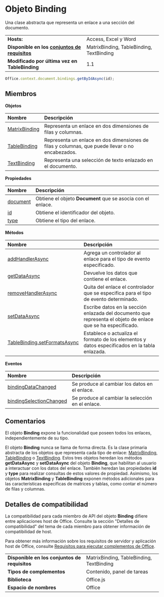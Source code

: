
# <a name="binding-object"></a>Objeto Binding
Una clase abstracta que representa un enlace a una sección del documento.

|||
|:-----|:-----|
|**Hosts:**|Access, Excel y Word|
|**Disponible en los [conjuntos de requisitos](../../docs/overview/specify-office-hosts-and-api-requirements.md)**|MatrixBinding, TableBinding, TextBinding|
|**Modificado por última vez en TableBinding**|1.1|

```js
Office.context.document.bindings.getByIdAsync(id);
```

## <a name="members"></a>Miembros


**Objetos**


|**Nombre**|**Descripción**|
|:-----|:-----|
|[MatrixBinding](../../reference/shared/binding.matrixbinding.md)|Representa un enlace en dos dimensiones de filas y columnas.|
|[TableBinding](../../reference/shared/binding.tablebinding.md)|Representa un enlace en dos dimensiones de filas y columnas, que puede llevar o no encabezados.|
|[TextBinding](../../reference/shared/binding.textbinding.md)|Representa una selección de texto enlazado en el documento.|

**Propiedades**


|**Nombre**|**Descripción**|
|:-----|:-----|
|[document](../../reference/shared/binding.document.md)|Obtiene el objeto **Document** que se asocia con el enlace.|
|[id](../../reference/shared/binding.id.md)|Obtiene el identificador del objeto.|
|[type](../../reference/shared/binding.type.md)|Obtiene el tipo del enlace.|

**Métodos**


|**Nombre**|**Descripción**|
|:-----|:-----|
|[addHandlerAsync](../../reference/shared/binding.addhandlerasync.md)|Agrega un controlador al enlace para el tipo de evento especificado.|
|[getDataAsync](../../reference/shared/binding.getdataasync.md)|Devuelve los datos que contiene el enlace.|
|[removeHandlerAsync](../../reference/shared/binding.removehandlerasync.md)|Quita del enlace el controlador que se especifica para el tipo de evento determinado.|
|[setDataAsync](../../reference/shared/binding.setdataasync.md)|Escribe datos en la sección enlazada del documento que representa el objeto de enlace que se ha especificado.|
|[TableBinding.setFormatsAsync](../../reference/shared/binding.tablebinding.setformatsasync.md)|Establece o actualiza el formato de los elementos y datos especificados en la tabla enlazada.|

**Eventos**


|**Nombre**|**Descripción**|
|:-----|:-----|
|[bindingDataChanged](../../reference/shared/binding.bindingdatachangedevent.md)|Se produce al cambiar los datos en el enlace.|
|[bindingSelectionChanged](../../reference/shared/binding.bindingselectionchangedevent.md)|Se produce al cambiar la selección en el enlace.|

## <a name="remarks"></a>Comentarios

El objeto **Binding** expone la funcionalidad que poseen todos los enlaces, independientemente de su tipo.

El objeto **Binding** nunca se llama de forma directa. Es la clase primaria abstracta de los objetos que representa cada tipo de enlace: [MatrixBinding](../../reference/shared/binding.matrixbinding.md), [TableBinding](../../reference/shared/binding.tablebinding.md) o [TextBinding](../../reference/shared/binding.textbinding.md). Estos tres objetos heredan los métodos **getDataAsync** y **setDataAsync** del objeto **Binding**, que habilitan al usuario a interactuar con los datos del enlace. También heredan las propiedades **id** y **type** para realizar consultas de estos valores de propiedad. Asimismo, los objetos **MatrixBinding** y **TableBinding** exponen métodos adicionales para las características específicas de matrices y tablas, como contar el número de filas y columnas.


## <a name="support-details"></a>Detalles de compatibilidad


La compatibilidad para cada miembro de API del objeto **Binding** difiere entre aplicaciones host de Office. Consulte la sección "Detalles de compatibilidad" del tema de cada miembro para obtener información de compatibilidad de host.

Para obtener más información sobre los requisitos de servidor y aplicación host de Office, consulte [Requisitos para ejecutar complementos de Office](../../docs/overview/requirements-for-running-office-add-ins.md).


|||
|:-----|:-----|
|**Disponible en los conjuntos de requisitos**|MatrixBinding, TableBinding, TextBinding|
|**Tipos de complementos**|Contenido, panel de tareas|
|**Biblioteca**|Office.js|
|**Espacio de nombres**|Office|
